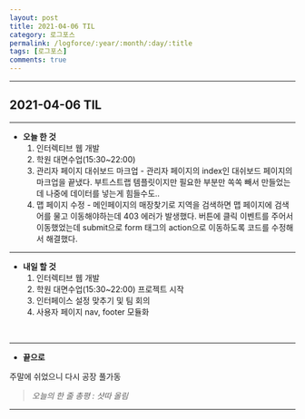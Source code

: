```yaml
---
layout: post
title: 2021-04-06 TIL
category: 로그포스
permalink: /logforce/:year/:month/:day/:title
tags: [로그포스]
comments: true
---
```


---

## 2021-04-06 TIL

---

- **오늘 한 것**
  1. 인터렉티브 웹 개발
  2. 학원 대면수업(15:30~22:00)
  3. 관리자 페이지 대쉬보드 마크업 - 관리자 페이지의 index인 대쉬보드 페이지의 마크업을 끝냈다. 부트스트랩 템플릿이지만 필요한 부분만 쏙쏙 빼서 만들었는데 나중에 데이터를 넣는게 힘들수도..
  4. 맵 페이지 수정 - 메인페이지의 매장찾기로 지역을 검색하면 맵 페이지에 검색어를 물고 이동해야하는데 403 에러가 발생했다. 버튼에 클릭 이벤트를 주어서 이동했었는데 submit으로 form 태그의 action으로 이동하도록 코드를 수정해서 해결했다.

---

- **내일 할 것**
  1. 인터렉티브 웹 개발
  3. 학원 대면수업(15:30~22:00) 프로젝트 시작
  3. 인터페이스 설정 맞추기 및 팀 회의
  4. 사용자 페이지 nav, footer 모듈화

<br>

---

- **끝으로**

주말에 쉬었으니 다시 공장 풀가동

> _오늘의 한 줄 총평 : 샷따 올림_

---
